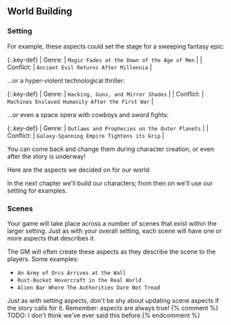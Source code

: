 ---
---
## World Building

### Setting

For example, these aspects could set the stage for a sweeping fantasy epic:

{:.key-def}
|    Genre: | `Magic Fades at the Dawn of the Age of Men` |
| Conflict: | `Ancient Evil Returns After Millennia`      |

...or a hyper-violent technological thriller:

{:.key-def}
|    Genre: | `Hacking, Guns, and Mirror Shades`               |
| Conflict: | `Machines Enslaved Humanity After the First War` |

...or even a space opera with cowboys and sword fights:

{:.key-def}
|    Genre: | `Outlaws and Prophecies on the Outer Planets` |
| Conflict: | `Galaxy-Spanning Empire Tightens its Grip`    |

You can come back and change them during character creation, or even after the story is underway!

Here are the aspects we decided on for our world:

 
In the next chapter we'll build our characters; from then on we'll use our
setting for examples.

### Scenes

Your game will take place across a number of scenes that exist within the
larger setting. Just as with your overall setting, each scene will have one or
more aspects that describes it.

The GM will often create these aspects as they describe the scene to the
players. Some examples:

- `An Army of Orcs Arrives at the Wall`
- `Rust-Bucket Hovercraft in the Real World`
- `Alien Bar Where The Authorities Dare Not Tread`

Just as with setting aspects, don't be shy about updating scene aspects if the
story calls for it. Remember: aspects are always true! {% comment %} TODO: I don't
think we've ever said this before.{% endcomment %}
